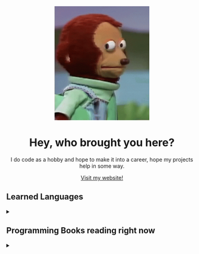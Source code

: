 <div align="center">

<img src="https://github.com/Coalemus/Coalemus/blob/main/susgiphy.gif" alt="put that away" width="250" height="300">

# Hey, who brought you here?

I do code as a hobby and hope to make it into a career, hope my projects help in some way.

<a href="https://coalemus.github.io/Portfolio-Website/">Visit my website!</a>

</div>

<h2>Learned Languages</h2>

<details>
<summary></summary>

- HTML

- CSS  

- Javascript
 
- SQL

- Python

- C++

</details>

<h2>Programming Books reading right now</h2>
<details>
 <summary></summary>

- Automate the Boring Stuff with Python
 
- Cracking the Coding Interview

- Algorithms in a Nutshell

- Mathematics for Machine learning

</details>
